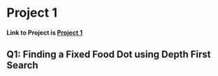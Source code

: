 # Project 1

#### Link to Project is [Project 1](https://inst.eecs.berkeley.edu/~cs188/sp23/projects/proj1/#q1-3-pts-finding-a-fixed-food-dot-using-depth-first-search)

## Q1: Finding a Fixed Food Dot using Depth First Search


